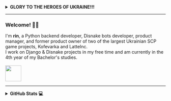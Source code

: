 <details>

<summary><b>GLORY TO THE HEROES OF UKRAINE!!!</b></summary>

[![IMAGE ALT TEXT](https://i.imgur.com/GFVyfi9.png)](https://youtu.be/R9VRSd8rCyI "NO MERCY. GLORY TO THE HEROES OF UKRAINE!!!")

</details>

<link rel="stylesheet" type='text/css' href="https://cdn.jsdelivr.net/gh/devicons/devicon@latest/devicon.min.css" />


------

### Welcome! 🧙‍♂️
I'm <b>rin</b>, a Python backend developer, Disnake bots developer, product manager, and former product owner of two of the largest Ukrainian SCP
game projects, Kofevarka and LatteInc. </br> I work on Django & Disnake projects in my free time and am currently in the 4th year of my Bachelor's studies. <br> <br>
<img height="50" src="https://skillicons.dev/icons?i=python,django,fastapi,bots,cpp,docker,mysql,postgresql,mongodb,redis,git,github,postman,figma"/>

------

<details>

<summary><b>GitHub Stats 💻</b></summary>
    
<img height="180em" src="https://github-readme-stats.vercel.app/api?username=lilarin&show_icons=true&locale=en&layout=compact&theme=tokyonight" alt="lilarin"/>

</details>
